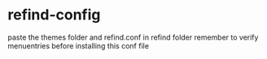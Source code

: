 # refind-config

paste the themes folder and refind.conf in refind folder
remember to verify menuentries before installing this conf file
